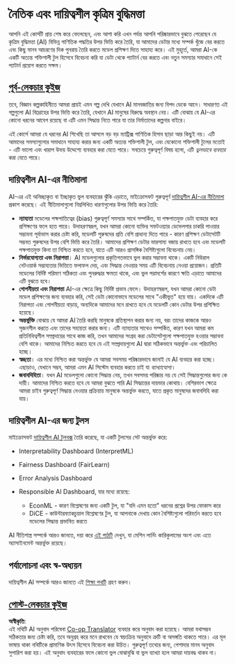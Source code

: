 <!--
CO_OP_TRANSLATOR_METADATA:
{
  "original_hash": "437c988596e751072e41a5aad3fcc5d9",
  "translation_date": "2025-08-26T07:58:57+00:00",
  "source_file": "lessons/7-Ethics/README.md",
  "language_code": "bn"
}
-->
# নৈতিক এবং দায়িত্বশীল কৃত্রিম বুদ্ধিমত্তা

আপনি এই কোর্সটি প্রায় শেষ করে ফেলেছেন, এবং আশা করি এখন পর্যন্ত আপনি পরিষ্কারভাবে বুঝতে পেরেছেন যে কৃত্রিম বুদ্ধিমত্তা (AI) বিভিন্ন গাণিতিক পদ্ধতির উপর ভিত্তি করে তৈরি, যা আমাদের ডেটার মধ্যে সম্পর্ক খুঁজে বের করতে এবং কিছু মানব আচরণের দিক পুনরায় তৈরি করতে মডেল প্রশিক্ষণ দিতে সাহায্য করে। এই মুহূর্তে, আমরা AI-কে একটি অত্যন্ত শক্তিশালী টুল হিসেবে বিবেচনা করি যা ডেটা থেকে প্যাটার্ন বের করতে এবং নতুন সমস্যার সমাধানে সেই প্যাটার্ন প্রয়োগ করতে সক্ষম।

## [পূর্ব-লেকচার কুইজ](https://white-water-09ec41f0f.azurestaticapps.net/quiz/5/)

তবে, বিজ্ঞান কল্পকাহিনীতে আমরা প্রায়ই এমন গল্প দেখি যেখানে AI মানবজাতির জন্য বিপদ ডেকে আনে। সাধারণত এই গল্পগুলো AI বিদ্রোহের উপর ভিত্তি করে তৈরি, যেখানে AI মানুষের বিরুদ্ধে অবস্থান নেয়। এটি বোঝায় যে AI-এর কোনো ধরনের আবেগ রয়েছে বা এটি এমন সিদ্ধান্ত নিতে পারে যা তার নির্মাতাদের কল্পনার বাইরে।

এই কোর্সে আমরা যে ধরনের AI শিখেছি তা আসলে বড় বড় ম্যাট্রিক্স গাণিতিক হিসাব ছাড়া আর কিছুই নয়। এটি আমাদের সমস্যাগুলোর সমাধানে সাহায্য করার জন্য একটি অত্যন্ত শক্তিশালী টুল, এবং যেকোনো শক্তিশালী টুলের মতোই - এটি ভালো এবং খারাপ উভয় উদ্দেশ্যে ব্যবহার করা যেতে পারে। সবচেয়ে গুরুত্বপূর্ণ বিষয় হলো, এটি *ভুলভাবে ব্যবহার* করা যেতে পারে।

## দায়িত্বশীল AI-এর নীতিমালা

AI-এর এই অনিচ্ছাকৃত বা ইচ্ছাকৃত ভুল ব্যবহারের ঝুঁকি এড়াতে, মাইক্রোসফট গুরুত্বপূর্ণ [দায়িত্বশীল AI-এর নীতিমালা](https://www.microsoft.com/ai/responsible-ai?WT.mc_id=academic-77998-cacaste) প্রকাশ করেছে। এই নীতিমালাগুলো নিম্নলিখিত ধারণাগুলোর উপর ভিত্তি করে তৈরি:

* **ন্যায্যতা** মডেলের পক্ষপাতিত্বের (bias) গুরুত্বপূর্ণ সমস্যার সাথে সম্পর্কিত, যা পক্ষপাতযুক্ত ডেটা ব্যবহার করে প্রশিক্ষণের ফলে হতে পারে। উদাহরণস্বরূপ, যখন আমরা কোনো ব্যক্তির সফটওয়্যার ডেভেলপার চাকরি পাওয়ার সম্ভাবনা পূর্বাভাস করার চেষ্টা করি, মডেলটি পুরুষদের প্রতি বেশি প্রাধান্য দিতে পারে - কারণ প্রশিক্ষণ ডেটাসেটটি সম্ভবত পুরুষদের উপর বেশি ভিত্তি করে তৈরি। আমাদের প্রশিক্ষণ ডেটার ভারসাম্য বজায় রাখতে হবে এবং মডেলটি পক্ষপাতমুক্ত কিনা তা নিশ্চিত করতে হবে, যাতে এটি আরও প্রাসঙ্গিক বৈশিষ্ট্যগুলো বিবেচনায় নেয়।
* **নির্ভরযোগ্যতা এবং নিরাপত্তা**। AI মডেলগুলোর প্রকৃতিগতভাবে ভুল করার সম্ভাবনা থাকে। একটি নিউরাল নেটওয়ার্ক সম্ভাব্যতার ভিত্তিতে ফলাফল দেয়, এবং সিদ্ধান্ত নেওয়ার সময় এটি বিবেচনায় নেওয়া প্রয়োজন। প্রতিটি মডেলের নির্দিষ্ট পরিমাণ সঠিকতা এবং পুনরুদ্ধার ক্ষমতা থাকে, এবং ভুল পরামর্শের কারণে ক্ষতি এড়াতে আমাদের এটি বুঝতে হবে।
* **গোপনীয়তা এবং নিরাপত্তা** AI-এর ক্ষেত্রে কিছু নির্দিষ্ট প্রভাব ফেলে। উদাহরণস্বরূপ, যখন আমরা কোনো ডেটা মডেল প্রশিক্ষণের জন্য ব্যবহার করি, সেই ডেটা কোনোভাবে মডেলের সাথে "একীভূত" হয়ে যায়। একদিকে এটি নিরাপত্তা এবং গোপনীয়তা বাড়ায়, অন্যদিকে আমাদের মনে রাখতে হবে যে মডেলটি কোন ডেটার উপর প্রশিক্ষিত হয়েছে।
* **অন্তর্ভুক্তি** বোঝায় যে আমরা AI তৈরি করছি মানুষকে প্রতিস্থাপন করার জন্য নয়, বরং তাদের কাজকে আরও সৃজনশীল করতে এবং তাদের সহায়তা করার জন্য। এটি ন্যায্যতার সাথেও সম্পর্কিত, কারণ যখন আমরা কম প্রতিনিধিত্বশীল সম্প্রদায়ের সাথে কাজ করি, তখন আমাদের সংগ্রহ করা ডেটাসেটগুলো পক্ষপাতযুক্ত হওয়ার সম্ভাবনা বেশি থাকে। আমাদের নিশ্চিত করতে হবে যে এই সম্প্রদায়গুলো AI দ্বারা সঠিকভাবে অন্তর্ভুক্ত এবং পরিচালিত হচ্ছে।
* **স্বচ্ছতা**। এর মধ্যে নিশ্চিত করা অন্তর্ভুক্ত যে আমরা সবসময় পরিষ্কারভাবে জানাই যে AI ব্যবহার করা হচ্ছে। এছাড়াও, যেখানে সম্ভব, আমরা এমন AI সিস্টেম ব্যবহার করতে চাই যা *ব্যাখ্যাযোগ্য*।
* **জবাবদিহিতা**। যখন AI মডেলগুলো কোনো সিদ্ধান্ত নেয়, তখন সবসময় পরিষ্কার নয় যে সেই সিদ্ধান্তগুলোর জন্য কে দায়ী। আমাদের নিশ্চিত করতে হবে যে আমরা বুঝতে পারি AI সিদ্ধান্তের দায়ভার কোথায়। বেশিরভাগ ক্ষেত্রে আমরা চাইব গুরুত্বপূর্ণ সিদ্ধান্ত নেওয়ার প্রক্রিয়ায় মানুষকে অন্তর্ভুক্ত করতে, যাতে প্রকৃত মানুষদের জবাবদিহি করা যায়।

## দায়িত্বশীল AI-এর জন্য টুলস

মাইক্রোসফট [দায়িত্বশীল AI টুলবক্স](https://github.com/microsoft/responsible-ai-toolbox) তৈরি করেছে, যা একটি টুলসের সেট অন্তর্ভুক্ত করে:

* Interpretability Dashboard (InterpretML)
* Fairness Dashboard (FairLearn)
* Error Analysis Dashboard
* Responsible AI Dashboard, যার মধ্যে রয়েছে:

   - EconML - কারণ বিশ্লেষণের জন্য একটি টুল, যা "যদি এমন হতো" ধরনের প্রশ্নের উপর ফোকাস করে
   - DiCE - কাউন্টারফ্যাকচুয়াল বিশ্লেষণের টুল, যা আপনাকে দেখায় কোন বৈশিষ্ট্যগুলো পরিবর্তন করতে হবে মডেলের সিদ্ধান্ত প্রভাবিত করতে

AI নীতিশাস্ত্র সম্পর্কে আরও জানতে, দয়া করে [এই পাঠটি](https://github.com/microsoft/ML-For-Beginners/tree/main/1-Introduction/3-fairness?WT.mc_id=academic-77998-cacaste) দেখুন, যা মেশিন লার্নিং কারিকুলামের অংশ এবং এতে অ্যাসাইনমেন্ট অন্তর্ভুক্ত রয়েছে।

## পর্যালোচনা এবং স্ব-অধ্যয়ন

দায়িত্বশীল AI সম্পর্কে আরও জানতে এই [শিক্ষা পথটি](https://docs.microsoft.com/learn/modules/responsible-ai-principles/?WT.mc_id=academic-77998-cacaste) গ্রহণ করুন।

## [পোস্ট-লেকচার কুইজ](https://white-water-09ec41f0f.azurestaticapps.net/quiz/6/)

**অস্বীকৃতি**:  
এই নথিটি AI অনুবাদ পরিষেবা [Co-op Translator](https://github.com/Azure/co-op-translator) ব্যবহার করে অনুবাদ করা হয়েছে। আমরা যথাসম্ভব সঠিকতার জন্য চেষ্টা করি, তবে অনুগ্রহ করে মনে রাখবেন যে স্বয়ংক্রিয় অনুবাদে ত্রুটি বা অসঙ্গতি থাকতে পারে। এর মূল ভাষায় থাকা নথিটিকে প্রামাণিক উৎস হিসেবে বিবেচনা করা উচিত। গুরুত্বপূর্ণ তথ্যের জন্য, পেশাদার মানব অনুবাদ সুপারিশ করা হয়। এই অনুবাদ ব্যবহারের ফলে কোনো ভুল বোঝাবুঝি বা ভুল ব্যাখ্যা হলে আমরা দায়বদ্ধ থাকব না।